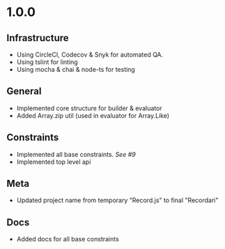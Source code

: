 <!--
# major.minor.patch

## Infrastructure
Updates to the infrastructure of the project

## General
Updates that don't match any of the other categories

## Constraints
Updates that change or add constraints

## Meta
Updates to the project that doesn't change the infrastructure, code, or docs

## Docs
Updates to documentation
-->

# 1.0.0

## Infrastructure
* Using CircleCI, Codecov & Snyk for automated QA.
* Using tslint for linting
* Using mocha & chai & node-ts for testing

## General
* Implemented core structure for builder & evaluator
* Added Array.zip util (used in evaluator for Array.Like)

## Constraints
* Implemented all base constraints. _See #9_
* Implemented top level api

## Meta
* Updated project name from temporary "Record.js" to final "Recordari"

## Docs
* Added docs for all base constraints
